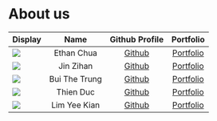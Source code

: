 # About us

Display |    Name    |              Github Profile              | Portfolio 
--------|:----------:|:----------------------------------------:|:---------:
![](https://avatars.githubusercontent.com/u/66578794?v=4) | Ethan Chua | [Github](https://github.com/rcpilot1604) | [Portfolio](https://urbanmakerkraft.com/blog)
![](https://avatars.githubusercontent.com/u/88239903?s=400&v=4) | Jin Zihan | [Github](https://github.com/jinzihan2002) | [Portfolio](https://github.com/jinzihan2002)
![](https://avatars.githubusercontent.com/u/123711939?v=4) | Bui The Trung | [Github](https://github.com/TrungBui32) | [Portfolio](docs/team/trungbui.md)
![](https://avatars.githubusercontent.com/u/142168995?v=4) | Thien Duc | [Github](https://github.com/ThienDuc3112) | [Portfolio](docs/team/thienduc.md)
![](https://avatars.githubusercontent.com/u/53704991?v=4) | Lim Yee Kian | [Github](https://github.com/yeekian) | [Portfolio](https://ay2425s1-cs2113-w13-4.github.io/tp/team/yeekian.html)
